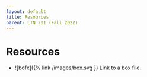 ```yaml
---
layout: default
title: Resources
parent: LTN 201 (Fall 2022)
---
```


# Resources

-  ![bofx]({% link /images/box.svg }) Link to a box file.